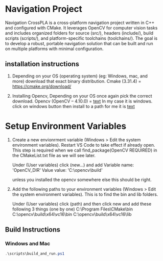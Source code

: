 # Navigation Project

Navigation CrossPLA is a cross-platform navigation project written in C++ and configured with CMake. It leverages OpenCV for computer vision tasks and includes organized folders for source (src/), headers (include/), build scripts (scripts/), and platform-specific toolchains (toolchains/). The goal is to develop a robust, portable navigation solution that can be built and run on multiple platforms with minimal configuration.

## installation instructions
1. Depending on your OS (operating system) (eg: Windows, mac, and more) download that exact binary distribution.
        Cmake (3.31.4) = https://cmake.org/download/

2. Installing Opencv, Depending on your OS once again pick the correct download.
        Opencv (OpenCV – 4.10.0) = [text](https://opencv.org/releases/)
            In my case it is windows. click on windows button then install to a path for me it is [text](C:\opencv)


# Setup Environment Variables

1. Create a new envionrment variable (Windows > Edit the system environment variables). Restart VS Code to take effect if already open.
   This step is required when we call find_package(OpenCV REQUIRED) in the CMakeList.txt file as we will see later.
   
   Under (User variables) click (new...) and add
   Variable name: 'OpenCV_DIR'
   Value value: 'C:\opencv\build'
   
   unless you installed the opencv somewhere else this should be right.

2. Add the following paths to your environment variables (Windows > Edit the system environment variables).
   This is to find the bin and lib folders.

   Under (User variables) click (path) and then click new and add these following 3 things (one by one)
   C:\Program Files\CMake\bin
   C:\opencv\build\x64\vc16\bin
   C:\opencv\build\x64\vc16\lib

## Build Instructions

### Windows and Mac
```powershell
.\scripts\build_and_run.ps1
```
